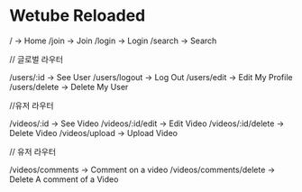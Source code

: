 # Wetube Reloaded

/ -> Home
/join -> Join
/login -> Login
/search -> Search

// 글로벌 라우터

/users/:id -> See User
/users/logout -> Log Out
/users/edit -> Edit My Profile
/users/delete -> Delete My User

//유저 라우터

/videos/:id -> See Video
/videos/:id/edit -> Edit Video
/videos/:id/delete -> Delete Video
/videos/upload -> Upload Video

// 유저 라우터



/videos/comments -> Comment on a video
/videos/comments/delete -> Delete A comment of a Video
